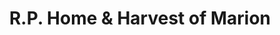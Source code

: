 ---
title: "R.P. Home & Harvest of Marion"
url: /marion/r-p-home-und-harvest-of-marion/
shop: Dorfladen
---